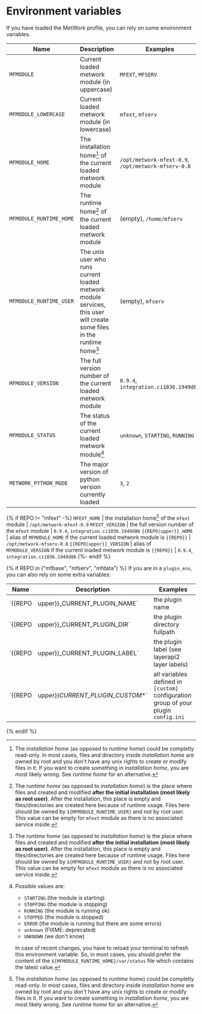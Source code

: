 # Environment variables

If you have loaded the MetWork profile, you can rely on some environment variables.

Name | Description | Examples
--- | --- | ---
`MFMODULE` | Current loaded metwork module (in uppercase) | `MFEXT`, `MFSERV`
`MFMODULE_LOWERCASE` | Current loaded metwork module (in lowercase) | `mfext`, `mfserv`
`MFMODULE_HOME` | The installation home[^1] of the current loaded metwork module | `/opt/metwork-mfext-0.9`, `/opt/metwork-mfserv-0.8`
`MFMODULE_RUNTIME_HOME` | The runtime home[^2] of the current loaded metwork module | (empty), `/home/mfserv`
`MFMODULE_RUNTIME_USER` | The unix user who runs current loaded metwork module services, this user will create some files in the runtime home[^2] | (empty), `mfserv`
`MFMODULE_VERSION` | The full version number of the current loaded metwork module | `0.9.4`, `integration.ci1036.1949d86`
`MFMODULE_STATUS` | The status of the current loaded metwork module[^3] | `unknown`, `STARTING`, `RUNNING`
`METWORK_PYTHON_MODE` | The major version of python version currently loaded | `3`, `2`
{% if REPO != "mfext" -%}
`MFEXT_HOME` | the installation home[^1] of the `mfext` module | `/opt/metwork-mfext-0.9`
`MFEXT_VERSION` | the full version number of the `mfext` module | `0.9.4`, `integration.ci1036.1949d86`
`{{REPO|upper}}_HOME` | alias of `MFMODULE_HOME` if the current loaded metwork module is `{{REPO}}` | `/opt/metwork-mfserv-0.8`
`{{REPO|upper}}_VERSION` | alias of `MFMODULE_VERSION` if the current loaded metwork module is `{{REPO}}` | `0.9.4`, `integration.ci1036.1949d86`
{%- endif %}

{% if REPO in ("mfbase", "mfserv", "mfdata") %}
If you are in a `plugin_env`, you can also rely on some extra variables:

Name | Description | Examples
--- | --- | ---
`{{REPO|upper}}_CURRENT_PLUGIN_NAME` | the plugin name | `myplugin`
`{{REPO|upper}}_CURRENT_PLUGIN_DIR` | the plugin directory fullpath | `/home/{{REPO}}/var/plugins/myplugin`
`{{REPO|upper}}_CURRENT_PLUGIN_LABEL` | the plugin label (see layerapi2 layer labels) | `plugin_myplugin@{{REPO}}`
`{{REPO|upper}}_CURRENT_PLUGIN_CUSTOM_*` | all variables defined in `[custom]` configuration group of your plugin `config.ini` | `whatever`
{% endif %}

[^1]:
    The *installation home* (as opposed to *runtime home*) could be completly read-only. In most cases, files and directory inside *installation home* are owned by root and you don't have any unix rights to create or modify files in it. If you want to create something in *installation home*, you are most likely wrong. See *runtime home* for an alternative.

[^2]:
    The *runtime home* (as opposed to *installation home*) is the place where files and created and modified **after the initial installation (most likely as root user)**. After the installation, this place is empty and files/directories are created here because of runtime usage. Files here should be owned by `${MFMODULE_RUNTIME_USER}` and not by root user.
    This value can be empty for `mfext` module as there is no associated service inside.

[^3]:
    Possible values are:

    - `STARTING` (the module is starting)
    - `STOPPING` (the module is stopping)
    - `RUNNING` (the module is running ok)
    - `STOPPED` (the module is stopped)
    - `ERROR` (the module is running but there are some errors)
    - `unknown` (FIXME: deprecated)
    - `UNKNOWN` (we don't know)

    In case of recent changes, you have to reload your terminal to refresh
    this environment variable. So, in most cases, you should prefer the content
    of the `${MFMODULE_RUNTIME_HOME}/var/status` file which contains the latest value.
